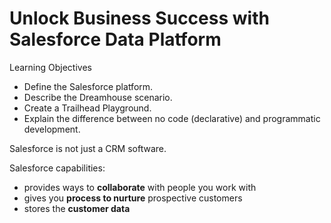 # Unlock Business Success with Salesforce Data Platform

Learning Objectives

- Define the Salesforce platform.
- Describe the Dreamhouse scenario.
- Create a Trailhead Playground.
- Explain the difference between no code (declarative) and programmatic development.

Salesforce is not just a CRM software.

Salesforce capabilities:
- provides ways to **collaborate** with people you work with
- gives you **process to nurture** prospective customers
- stores the **customer data**
